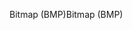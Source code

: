 <span data-ttu-id="4ee8e-101">Bitmap (BMP)</span><span class="sxs-lookup"><span data-stu-id="4ee8e-101">Bitmap (BMP)</span></span>